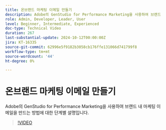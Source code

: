 ```yaml
---
title: 온브랜드 마케팅 이메일 만들기
description: Adobe의 GenStudio for Performance Marketing을 사용하여 브랜드 내 마케팅 이메일을 만드는 방법에 대한 단계별 설명입니다.
role: Admin, Developer, Leader, User
level: Beginner, Intermediate, Experienced
doc-type: Technical Video
duration: 267
last-substantial-update: 2024-10-12T00:00:00Z
jira: KT-16335
source-git-commit: 62996e5f9182b3058cb176ffe131066d741799f8
workflow-type: tm+mt
source-wordcount: '44'
ht-degree: 0%

---
```



# 온브랜드 마케팅 이메일 만들기

Adobe의 GenStudio for Performance Marketing을 사용하여 브랜드 내 마케팅 이메일을 만드는 방법에 대한 단계별 설명입니다.

>[!VIDEO](https://video.tv.adobe.com/v/3435056/?learn=on)
